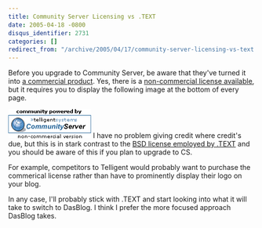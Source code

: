 ```yaml
---
title: Community Server Licensing vs .TEXT
date: 2005-04-18 -0800
disqus_identifier: 2731
categories: []
redirect_from: "/archive/2005/04/17/community-server-licensing-vs-text.aspx/"
---
```


Before you upgrade to Community Server, be aware that they've turned it
into [a commercial
product](https://store.telligentsystems.com/FamilyProducts.aspx?id=1).
Yes, there is a [non-commercial license
available](http://www.telligentsystems.com/Solutions/license.aspx?File=forums-source.exe),
but it requires you to display the following image at the bottom of
every page.

![CS EULA](/images/CSEULA.GIF) I have no problem giving credit where
credit's due, but this is in stark contrast to the [BSD license employed
by .TEXT](http://scottwater.com/License/) and you should be aware of
this if you plan to upgrade to CS.

For example, competitors to Telligent would probably want to purchase
the commerical license rather than have to prominently display their
logo on your blog.

In any case, I'll probably stick with .TEXT and start looking into what
it will take to switch to DasBlog. I think I prefer the more focused
approach DasBlog takes.


